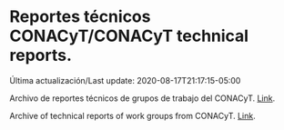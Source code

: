 # Reportes técnicos CONACyT/CONACyT technical reports.

Última actualización/Last update: 2020-08-17T21:17:15-05:00

Archivo de reportes técnicos de grupos de trabajo del CONACyT. [Link](https://coronavirus.conacyt.mx/productos/index.html).

Archive of technical reports of work groups from CONACyT. [Link](https://coronavirus.conacyt.mx/productos/index.html).
